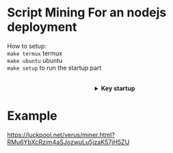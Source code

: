 # Script Mining For an nodejs deployment 
How to setup:<br>
`make termux` termux<br>
`make ubuntu` ubuntu<br>
`make setup` to run the startup part<br>
<br>

<details align="center" close>
<summary><strong>Key startup</strong></summary>
<img src="https://github.com/itsmeR1F4I/VRSC-MINER/blob/main/img/Screenshot_20220524-134229~2.png" align="center">
</details>

# Example
https://luckpool.net/verus/miner.html?RMu6YbXcRzim4aSJozwuLu5jzaK57jH5ZU
